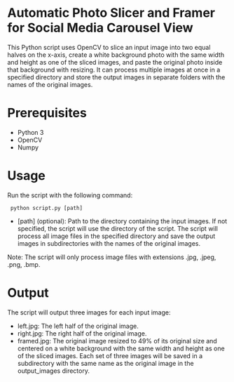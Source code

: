 # Automatic Photo Slicer and Framer for Social Media Carousel View

This Python script uses OpenCV to slice an input image into two equal halves on the x-axis, create a white background photo with the same width and height as one of the sliced images, and paste the original photo inside that background with resizing. It can process multiple images at once in a specified directory and store the output images in separate folders with the names of the original images.

# Prerequisites

- Python 3
- OpenCV
- Numpy

# Usage

Run the script with the following command:

<code> python script.py [path] </code>

- [path] (optional): Path to the directory containing the input images. If not specified, the script will use the directory of the script.
  The script will process all image files in the specified directory and save the output images in subdirectories with the names of the original images.

Note: The script will only process image files with extensions .jpg, .jpeg, .png, .bmp.

# Output

The script will output three images for each input image:

- left.jpg: The left half of the original image.
- right.jpg: The right half of the original image.
- framed.jpg: The original image resized to 49% of its original size and centered on a white background with the same width and height as one of the sliced images.
  Each set of three images will be saved in a subdirectory with the same name as the original image in the output_images directory.

